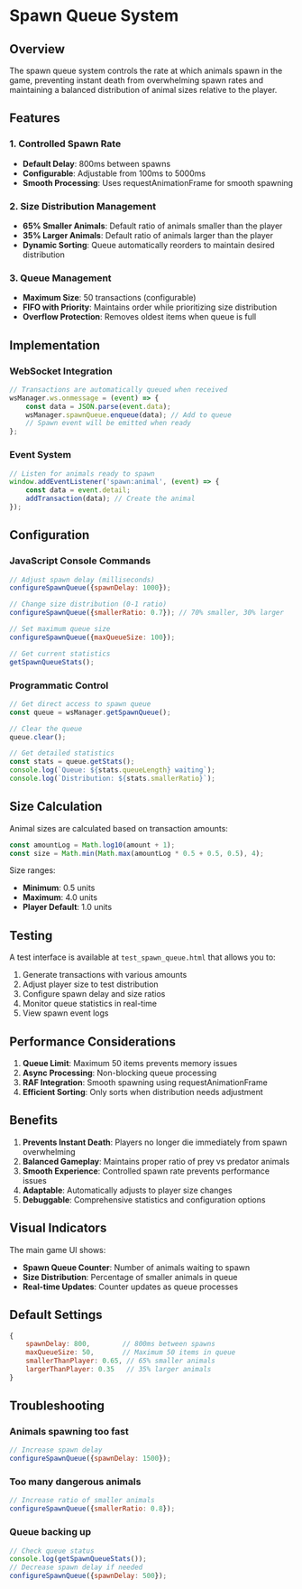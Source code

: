 # Spawn Queue System

## Overview
The spawn queue system controls the rate at which animals spawn in the game, preventing instant death from overwhelming spawn rates and maintaining a balanced distribution of animal sizes relative to the player.

## Features

### 1. Controlled Spawn Rate
- **Default Delay**: 800ms between spawns
- **Configurable**: Adjustable from 100ms to 5000ms
- **Smooth Processing**: Uses requestAnimationFrame for smooth spawning

### 2. Size Distribution Management
- **65% Smaller Animals**: Default ratio of animals smaller than the player
- **35% Larger Animals**: Default ratio of animals larger than the player
- **Dynamic Sorting**: Queue automatically reorders to maintain desired distribution

### 3. Queue Management
- **Maximum Size**: 50 transactions (configurable)
- **FIFO with Priority**: Maintains order while prioritizing size distribution
- **Overflow Protection**: Removes oldest items when queue is full

## Implementation

### WebSocket Integration
```javascript
// Transactions are automatically queued when received
wsManager.ws.onmessage = (event) => {
    const data = JSON.parse(event.data);
    wsManager.spawnQueue.enqueue(data); // Add to queue
    // Spawn event will be emitted when ready
};
```

### Event System
```javascript
// Listen for animals ready to spawn
window.addEventListener('spawn:animal', (event) => {
    const data = event.detail;
    addTransaction(data); // Create the animal
});
```

## Configuration

### JavaScript Console Commands
```javascript
// Adjust spawn delay (milliseconds)
configureSpawnQueue({spawnDelay: 1000});

// Change size distribution (0-1 ratio)
configureSpawnQueue({smallerRatio: 0.7}); // 70% smaller, 30% larger

// Set maximum queue size
configureSpawnQueue({maxQueueSize: 100});

// Get current statistics
getSpawnQueueStats();
```

### Programmatic Control
```javascript
// Get direct access to spawn queue
const queue = wsManager.getSpawnQueue();

// Clear the queue
queue.clear();

// Get detailed statistics
const stats = queue.getStats();
console.log(`Queue: ${stats.queueLength} waiting`);
console.log(`Distribution: ${stats.smallerRatio}`);
```

## Size Calculation

Animal sizes are calculated based on transaction amounts:
```javascript
const amountLog = Math.log10(amount + 1);
const size = Math.min(Math.max(amountLog * 0.5 + 0.5, 0.5), 4);
```

Size ranges:
- **Minimum**: 0.5 units
- **Maximum**: 4.0 units
- **Player Default**: 1.0 units

## Testing

A test interface is available at `test_spawn_queue.html` that allows you to:
1. Generate transactions with various amounts
2. Adjust player size to test distribution
3. Configure spawn delay and size ratios
4. Monitor queue statistics in real-time
5. View spawn event logs

## Performance Considerations

1. **Queue Limit**: Maximum 50 items prevents memory issues
2. **Async Processing**: Non-blocking queue processing
3. **RAF Integration**: Smooth spawning using requestAnimationFrame
4. **Efficient Sorting**: Only sorts when distribution needs adjustment

## Benefits

1. **Prevents Instant Death**: Players no longer die immediately from spawn overwhelming
2. **Balanced Gameplay**: Maintains proper ratio of prey vs predator animals
3. **Smooth Experience**: Controlled spawn rate prevents performance issues
4. **Adaptable**: Automatically adjusts to player size changes
5. **Debuggable**: Comprehensive statistics and configuration options

## Visual Indicators

The main game UI shows:
- **Spawn Queue Counter**: Number of animals waiting to spawn
- **Size Distribution**: Percentage of smaller animals in queue
- **Real-time Updates**: Counter updates as queue processes

## Default Settings

```javascript
{
    spawnDelay: 800,        // 800ms between spawns
    maxQueueSize: 50,       // Maximum 50 items in queue
    smallerThanPlayer: 0.65, // 65% smaller animals
    largerThanPlayer: 0.35   // 35% larger animals
}
```

## Troubleshooting

### Animals spawning too fast
```javascript
// Increase spawn delay
configureSpawnQueue({spawnDelay: 1500});
```

### Too many dangerous animals
```javascript
// Increase ratio of smaller animals
configureSpawnQueue({smallerRatio: 0.8});
```

### Queue backing up
```javascript
// Check queue status
console.log(getSpawnQueueStats());
// Decrease spawn delay if needed
configureSpawnQueue({spawnDelay: 500});
```
